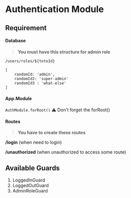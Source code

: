 # Authentication Module 

## Requirement

#### Database

> **You must have this structure for admin role**
```
/users/roles/${totoId}

[
    randomId: 'admin',
    randomId2: 'super-admin'
    randomId3 : 'what-else'
]
```
#### App.Module

`AuthModule.forRoot()` ⚠️ Don't forget the forRoot()

#### Routes

> **You have to create these routes**
    
**/login** (when need to login)

**/unauthorized** (when unauthorized to access some route)
     
## Available Guards
1. LoggedInGuard
2. LoggedOutGuard
3. AdminRoleGuard
